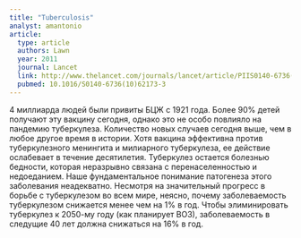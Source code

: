 ```yaml
---
title: "Tuberculosis"
analyst: amantonio
article:
  type: article
  authors: Lawn
  year: 2011
  journal: Lancet
  link: http://www.thelancet.com/journals/lancet/article/PIIS0140-6736(10)62173-3/abstract
  pubmed: 10.1016/S0140-6736(10)62173-3
---
```


4 миллиарда людей были привиты БЦЖ с 1921 года. Более 90% детей получают эту вакцину сегодня, однако это не особо повлияло на пандемию туберкулеза. Количество новых случаев сегодня выше, чем в любое другое время в истории. Хотя вакцина эффективна против туберкулезного менингита и милиарного туберкулеза, ее действие ослабевает в течение десятилетия.
Туберкулез остается болезнью бедности, которая неразрывно связана с перенаселенностью и недоеданием. Наше фундаментальное понимание патогенеза этого заболевания неадекватно.
Несмотря на значительный прогресс в борьбе с туберкулезом во всем мире, неясно, почему заболеваемость туберкулезом снижается менее чем на 1% в год. Чтобы элиминировать туберкулез к 2050-му году (как планирует ВОЗ), заболеваемость в следущие 40 лет должна снижаться на 16% в год.
